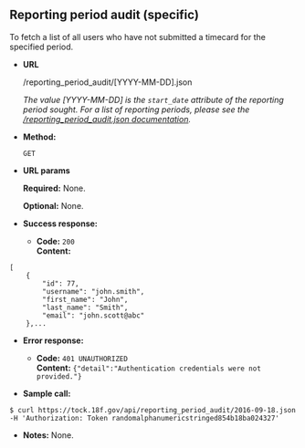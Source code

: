 **Reporting period audit (specific)**
----
To fetch a list of all users who have not submitted a timecard for the specified period.

* **URL**

  /reporting_period_audit/[YYYY-MM-DD].json
  
  *The value [YYYY-MM-DD] is the `start_date` attribute of the reporting period sought. For a list of reporting periods, please see the [/reporting_period_audit.json documentation](https://github.com/18F/tock/blob/master/api-docs/reporting-period-audit.md).*

* **Method:**

  `GET`
  
*  **URL params**

   **Required:**
   None.
   
   **Optional:**
   None.

* **Success response:**

  * **Code:** `200` <br />
    **Content:** 
```
[
    {
        "id": 77,
        "username": "john.smith",
        "first_name": "John",
        "last_name": "Smith",
        "email": "john.scott@abc"
    },...
```
 
* **Error response:**

  * **Code:** `401 UNAUTHORIZED` <br />
    **Content:** `{"detail":"Authentication credentials were not provided."}`

* **Sample call:**

```
$ curl https://tock.18f.gov/api/reporting_period_audit/2016-09-18.json -H 'Authorization: Token randomalphanumericstringed854b18ba024327'
```

* **Notes:** None.
 
